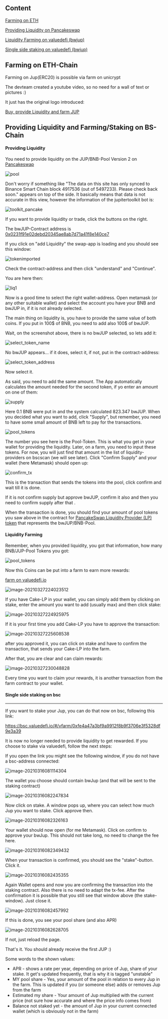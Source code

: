 ## Content

[Farming on ETH](#farming-on-eth-chain)

[Providing Liquidity on Pancakeswap](#providing-liquidity)

[Liquidity Farming on valuedefi (bwjup)](#liquidity-farming)

[Single side staking on valuedefi (bwjup)](#single-side-staking-on-bsc)

## Farming on ETH-Chain

Farming on Jup(ERC20) is possible via farm on unicrypt

The devteam created a youtube video, so no need for a wall of text or pictures :)

It just has the original logo introduced:

[Buy, provide Liquidity and farm JUP](https://www.youtube.com/watch?v=9UMw3Q5R77w)



## Providing Liquidity and Farming/Staking on BS-Chain

#### Providing Liquidity

 You need to provide liquidity on the JUP/BNB-Pool Version 2 on [Pancakeswap](https://pancakeswap.info/token/0x0231f91e02debd20345ae8ab7d71a41f8e140ce7)

![pool](pics/bwjup_bnb_pool.png)

Don't worry if something like "The data on this site has only synced to Binance Smart Chain block 4917536 (out of 5497233). Please check back soon." appears on top of the side. It basically means that data is not accurate in this view, however the information of the jupitertoolkit bot is:

![toolkit_pancake](pics/jtk_pancake.png)

If you want to provide liquidity or trade, click the buttons on the right.

The bwJUP-Contract address is [0x0231f91e02debd20345ae8ab7d71a41f8e140ce7](https://www.bscscan.com/token/0x0231f91e02debd20345ae8ab7d71a41f8e140ce7)

If you click on "add Liquidity" the swap-app is loading and you should see this window:

![tokenimported](pics/imported_warning.png)

Check the contract-address and then click "understand" and "Continue".

You are here then:

![liq1](pics/pancake_liq2.png)

Now is a good time to select the right wallet-address. Open metamask (or any other suitable wallet) and select the account you have your BNB and bwJUP in, if it is not already selected.

The main thing on liquidity is, you have to provide the same value of both coins. If you put in 100$ of BNB, you need to add also 100$ of bwJUP.

Wait, on the screenshot above, there is no bwJUP selected, so lets add it:

![select_token_name](pics/select_token1.png) 

No bwJUP appears... if it does, select it, if not, put in the contract-address:

![select_token_address](pics/select_token2.png)

Now select it. 

As said, you need to add the same amount. The App automatically calculates the amount needed for the second token, if yo enter an amount on one of them:

![supply](pics/supply.png)

Here 0.1 BNB were put in and the system calculated 823.347 bwJUP. When you decided what you want to add, click "Supply", but remember, you need to have some small amount of BNB left to pay for the transactions.

![pool_tokens](pics/pool_tokens.png)

The number you see here is the Pool-Token. This is what you get in your wallet for providing the liquidity. Later, on a farm, you need to input these tokens. For now, you will just find that amount in the list of liquidity-providers on bscscan (we will see later). Click "Confirm Supply" and your wallet (here Metamask) should open up:

![confirm_tx](pics/confirm_tx.png)

This is the transaction that sends the tokens into the pool, click confirm and wait till it is done.

If it is not confirm supply but approve bwJUP, confirm it also and then you need to confirm supply after that .

When the transaction is done, you should find your amount of pool tokens you saw above in the contract for [PancakeSwap Liquidity Provider (LP) token](https://bscscan.com/token/0x6c7cdffa997f46598b9616bc0481372e45a00dc4#balances) that represents the bwJUP/BNB-Pool.



#### Liquidity Farming

Remember, when you provided liquidity, you got that information, how many BNB/JUP-Pool Tokens you got:

![pool_tokens](pics/pool_tokens.png)

Now this Coins can be put into a farm to earn more rewards:

[farm on valuedefi.io](https://bsc.valuedefi.io/#/vfarm/0x810e10df4465b7751d75e961acaf0d06aaae11e1)

![image-20210327224023512](pics/image-20210327224023512.png)

If you have Cake-LP in your wallet, you can simply add them by clicking on stake, enter the amount you want to add (usually max) and then click stake:

![image-20210327224925975](pics/image-20210327224925975.png)

If it is your first time you add Cake-LP you have to approve the transaction:

![image-20210327225608538](pics/image-20210327225608538.png)

after you approved it, you can click on stake and have to confirm the transaction, that sends your Cake-LP into the farm.

After that, you are clear and can claim rewards:

![image-20210327230048828](pics/image-20210327230048828.png)

Every time you want to claim your rewards, it is another transaction from the farm contract to your wallet.



#### Single side staking on bsc

______________________________________________________________________________________________________________________________________________________________________________________________________________________________________________________________

If you want to stake your Jup, you can do that now on bsc, following this link:

https://bsc.valuedefi.io/#/vfarm/0xfe4a47a3bf9a9912f8b9f3706e3f5328df9e3a39

It is now no longer needed to provide liquidity to get rewarded. If you choose to stake via valuedefi, follow the next steps:

If you open the link you might see the following window, if you do not have a bsc-address connected:

![image-20210316081114304](pics/image-20210316081114304.png)



The wallet you choose should contain bwJup (and that will be sent to the staking contract)

![image-20210316082247834](pics/image-20210316082247834.png)



Now click on stake. A window pops up, where you can select how much Jup you want to stake. Click approve then.



![image-20210316082326163](pics/image-20210316082326163.png)



Your wallet should now open (for me Metamask). Click on confirm to approve your bwJup. This should not take long, no need to change the fee here.



![image-20210316082349432](pics/image-20210316082349432.png)



When your transaction is confirmed, you should see the "stake"-button. Click it.



![image-20210316082435355](pics/image-20210316082435355.png)



Again Wallet opens and now you are confirming the transaction into the staking contract. Also there is no need to adapt the tx-fee. After the confirmation it is possible that you still see that window above (the stake-window). Just close it. 



![image-20210316082457992](pics/image-20210316082457992.png)



If this is done, you see your pool share (and also APR)

![image-20210316082628705](pics/image-20210316082628705.png)



If not, just reload the page.



That's it. You should already receive the first JUP :)

Some words to the shown values:

- APR - shows a rate per year, depending on price of Jup, share of your stake. It get's updated frequently, that is why it is tagged "unstable"
- MY pool share - Yes, your amount of the pool in relation to every Jup in the farm. This is updated if you (or someone else) adds or removes Jup from the farm
- Estimated my share - Your amount of Jup multiplied with the current price (not sure how accurate and where the price info comes from)
- Balance not staked yet - the amount of Jup in your current connected wallet (which is obviously not in the farm)